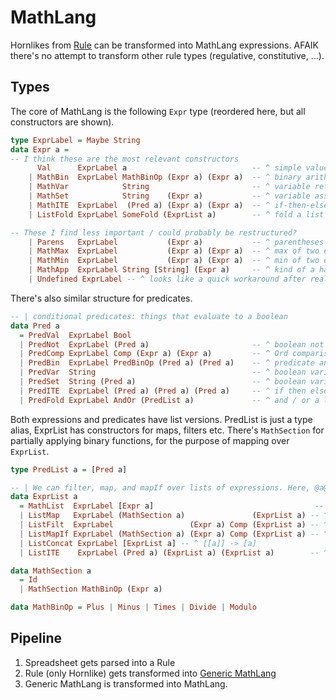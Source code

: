 # MathLang

Hornlikes from [Rule](./rule_ast.md) can be transformed into MathLang expressions. AFAIK there's no attempt to transform other rule types (regulative, constitutive, …).

## Types

The core of MathLang is the following `Expr` type (reordered here, but all constructors are shown).

```haskell
type ExprLabel = Maybe String
data Expr a =
-- I think these are the most relevant constructors
      Val      ExprLabel a                            -- ^ simple value
    | MathBin  ExprLabel MathBinOp (Expr a) (Expr a)  -- ^ binary arithmetic operation
    | MathVar            String                       -- ^ variable reference
    | MathSet            String    (Expr a)           -- ^ variable assignment
    | MathITE  ExprLabel  (Pred a) (Expr a) (Expr a)  -- ^ if-then-else
    | ListFold ExprLabel SomeFold (ExprList a)        -- ^ fold a list of expressions into a single expr value

-- These I find less important / could probably be restructured?
    | Parens   ExprLabel           (Expr a)           -- ^ parentheses for grouping (??? why is this needed)
    | MathMax  ExprLabel           (Expr a) (Expr a)  -- ^ max of two expressions (ListFold covers this)
    | MathMin  ExprLabel           (Expr a) (Expr a)  -- ^ min of two expressions       "
    | MathApp  ExprLabel String [String] (Expr a)     -- ^ kind of a hack to allow for function to call another function etc. This constructor is removed in final result and the functions are inlined.
    | Undefined ExprLabel -- ^ looks like a quick workaround after realizing there should be a way to recover from failure?

```

There's also similar structure for predicates.

```haskell
-- | conditional predicates: things that evaluate to a boolean
data Pred a
  = PredVal  ExprLabel Bool
  | PredNot  ExprLabel (Pred a)                       -- ^ boolean not
  | PredComp ExprLabel Comp (Expr a) (Expr a)         -- ^ Ord comparisions: x < y
  | PredBin  ExprLabel PredBinOp (Pred a) (Pred a)    -- ^ predicate and / or / eq / ne
  | PredVar  String                                   -- ^ boolean variable retrieval
  | PredSet  String (Pred a)                          -- ^ boolean variable assignment
  | PredITE  ExprLabel (Pred a) (Pred a) (Pred a)     -- ^ if then else, booleans
  | PredFold ExprLabel AndOr (PredList a)             -- ^ and / or a list
```

Both expressions and predicates have list versions. PredList is just a type alias, ExprList has constructors for maps, filters etc. There's `MathSection` for partially applying binary functions, for the purpose of mapping over `ExprList`.

```haskell
type PredList a = [Pred a]

-- | We can filter, map, and mapIf over lists of expressions. Here, @a@ is pretty much always a @Double@.
data ExprList a
  = MathList  ExprLabel [Expr a]                                    -- ^ a basic list of `Expr` expressions
  | ListMap   ExprLabel (MathSection a)               (ExprList a) -- ^ apply the function to everything
  | ListFilt  ExprLabel                 (Expr a) Comp (ExprList a) -- ^ eliminate the unwanted elements
  | ListMapIf ExprLabel (MathSection a) (Expr a) Comp (ExprList a) -- ^ leaving the unwanted elements unchanged
  | ListConcat ExprLabel [ExprList a] -- ^ [[a]] -> [a]
  | ListITE    ExprLabel (Pred a) (ExprList a) (ExprList a)        -- ^ if-then-else for expr lists

data MathSection a
  = Id
  | MathSection MathBinOp (Expr a)

data MathBinOp = Plus | Minus | Times | Divide | Modulo
```

## Pipeline

1. Spreadsheet gets parsed into a Rule
2. Rule (only Hornlike) gets transformed into [Generic MathLang](./generic_mathlang.md)
3. Generic MathLang is transformed into MathLang.
